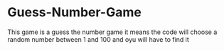 # Guess-Number-Game
This game is a guess the number game it means the code will choose a random number between 1 and 100 and oyu will have to find it
